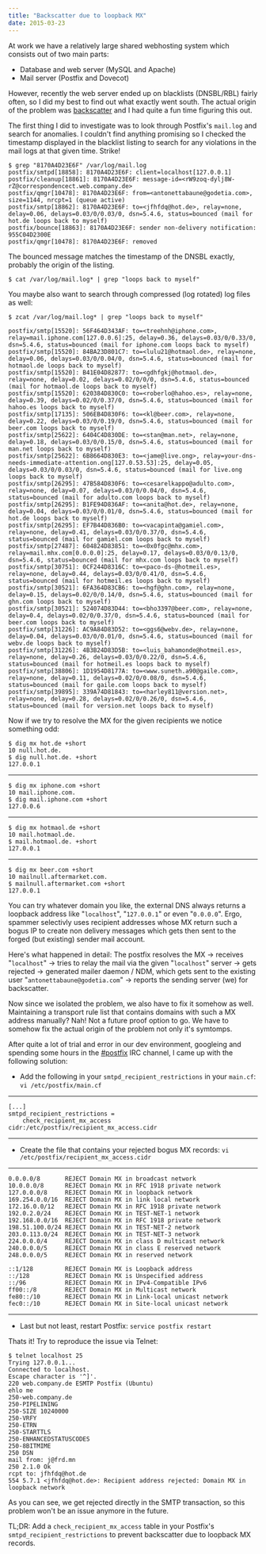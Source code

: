 ```yaml
---
title: "Backscatter due to loopback MX"
date: 2015-03-23
---
```


At work we have a relatively large shared webhosting system which consists out of two main parts:

* Database and web server (MySQL and Apache)
* Mail server (Postfix and Dovecot)

However, recently the web server ended up on blacklists (DNSBL/RBL) fairly often, so I did my best to find out what exactly went south. The actual origin of the problem was [backscatter](http://en.wikipedia.org/wiki/Backscatter_%28email%29) and I had quite a fun time figuring this out.

The first thing I did to investigate was to look through Postfix's `mail.log` and search for anomalies. I couldn't find anything promising so I checked the timestamp displayed in the blacklist listing to search for any violations in the mail logs at that given time. Strike!

    $ grep "8170A4D23E6F" /var/log/mail.log
    postfix/smtpd[18858]: 8170A4D23E6F: client=localhost[127.0.0.1]
    postfix/cleanup[18861]: 8170A4D23E6F: message-id=<rW9zoq-dylj8W-rZ@correspondencect.web.company.de>
    postfix/qmgr[10478]: 8170A4D23E6F: from=<antonettabaune@godetia.com>, size=1144, nrcpt=1 (queue active)
    postfix/smtp[18862]: 8170A4D23E6F: to=<jfhfdq@hot.de>, relay=none, delay=0.06, delays=0.03/0/0.03/0, dsn=5.4.6, status=bounced (mail for hot.de loops back to myself)
    postfix/bounce[18863]: 8170A4D23E6F: sender non-delivery notification: 955C04D2300E
    postfix/qmgr[10478]: 8170A4D23E6F: removed

The bounced message matches the timestamp of the DNSBL exactly, probably the origin of the listing.

`$ cat /var/log/mail.log* | grep "loops back to myself"`

You maybe also want to search through compressed (log rotated) log files as well:

`$ zcat /var/log/mail.log* | grep "loops back to myself"`

    postfix/smtp[15520]: 56F464D343AF: to=<treehnh@iphone.com>, relay=mail.iphone.com[127.0.0.6]:25, delay=0.36, delays=0.03/0/0.33/0, dsn=5.4.6, status=bounced (mail for iphone.com loops back to myself)
    postfix/smtp[15520]: 84BA23D801C7: to=<lulu21@hotmaol.de>, relay=none, delay=0.06, delays=0.03/0/0.04/0, dsn=5.4.6, status=bounced (mail for hotmaol.de loops back to myself)
    postfix/smtp[15520]: B41E04D82877: to=<gdhfgkj@hotmaol.de>, relay=none, delay=0.02, delays=0.02/0/0/0, dsn=5.4.6, status=bounced (mail for hotmaol.de loops back to myself)
    postfix/smtp[15520]: 620384D830C0: to=<roberlo@hahoo.es>, relay=none, delay=0.39, delays=0.02/0/0.37/0, dsn=5.4.6, status=bounced (mail for hahoo.es loops back to myself)
    postfix/smtp[17135]: 506EB4D830F6: to=<kl@beer.com>, relay=none, delay=0.22, delays=0.03/0/0.19/0, dsn=5.4.6, status=bounced (mail for beer.com loops back to myself)
    postfix/smtp[25622]: 6404C4D830DE: to=<stan@man.net>, relay=none, delay=0.18, delays=0.03/0/0.15/0, dsn=5.4.6, status=bounced (mail for man.net loops back to myself)
    postfix/smtp[25622]: 6B8664D830E3: to=<jame@live.ong>, relay=your-dns-needs-immediate-attention.ong[127.0.53.53]:25, delay=0.05, delays=0.03/0/0.03/0, dsn=5.4.6, status=bounced (mail for live.ong loops back to myself)
    postfix/smtp[26295]: 47B584D830F6: to=<cesarelkappo@adulto.com>, relay=none, delay=0.07, delays=0.03/0/0.04/0, dsn=5.4.6, status=bounced (mail for adulto.com loops back to myself)
    postfix/smtp[26295]: B1FE94D836AF: to=<anita@hot.de>, relay=none, delay=0.04, delays=0.03/0/0.01/0, dsn=5.4.6, status=bounced (mail for hot.de loops back to myself)
    postfix/smtp[26295]: EF7B44D836B0: to=<vacapinta@gamiel.com>, relay=none, delay=0.41, delays=0.03/0/0.37/0, dsn=5.4.6, status=bounced (mail for gamiel.com loops back to myself)
    postfix/smtp[27487]: 604824D83851: to=<0x0fgc@mhx.com>, relay=mail.mhx.com[0.0.0.0]:25, delay=0.17, delays=0.03/0/0.13/0, dsn=5.4.6, status=bounced (mail for mhx.com loops back to myself)
    postfix/smtp[30751]: 0CF244D8316C: to=<paco-ds-@hotmeil.es>, relay=none, delay=0.44, delays=0.03/0/0.41/0, dsn=5.4.6, status=bounced (mail for hotmeil.es loops back to myself)
    postfix/smtp[30521]: 6FA364D83CB6: to=<hgf@ghn.com>, relay=none, delay=0.15, delays=0.02/0/0.14/0, dsn=5.4.6, status=bounced (mail for ghn.com loops back to myself)
    postfix/smtp[30521]: 524074D83D44: to=<bho3397@beer.com>, relay=none, delay=0.4, delays=0.02/0/0.37/0, dsn=5.4.6, status=bounced (mail for beer.com loops back to myself)
    postfix/smtp[31226]: AC9A84D83D52: to=<ggs6@webv.de>, relay=none, delay=0.04, delays=0.03/0/0.01/0, dsn=5.4.6, status=bounced (mail for webv.de loops back to myself)
    postfix/smtp[31226]: 4B3B24D83D5B: to=<luis_bahamonde@hotmeil.es>, relay=none, delay=0.26, delays=0.03/0/0.22/0, dsn=5.4.6, status=bounced (mail for hotmeil.es loops back to myself)
    postfix/smtp[38806]: 1D1954D8177A: to=<www.suneth.a90@gaile.com>, relay=none, delay=0.11, delays=0.02/0/0.08/0, dsn=5.4.6, status=bounced (mail for gaile.com loops back to myself)
    postfix/smtp[39895]: 339A74D81843: to=<harley811@version.net>, relay=none, delay=0.28, delays=0.02/0/0.26/0, dsn=5.4.6, status=bounced (mail for version.net loops back to myself)

Now if we try to resolve the MX for the given recipients we notice something odd:

    $ dig mx hot.de +short
    10 null.hot.de.
    $ dig null.hot.de. +short
    127.0.0.1

---

    $ dig mx iphone.com +short
    10 mail.iphone.com.
    $ dig mail.iphone.com +short
    127.0.0.6

---

    $ dig mx hotmaol.de +short
    10 mail.hotmaol.de.
    $ mail.hotmaol.de. +short
    127.0.0.1

---

    $ dig mx beer.com +short
    10 mailnull.aftermarket.com.
    $ mailnull.aftermarket.com +short
    127.0.0.1

You can try whatever domain you like, the external DNS always returns a loopback address like "`localhost`", "`127.0.0.1`" or even "`0.0.0.0`". Ergo, spammer selectivly uses recipient addresses whose MX return such a bogus IP to create non delivery messages which gets then sent to the forged (but existing) sender mail account.

Here's what happened in detail: The postfix resolves the MX -> receives "`localhost`" -> tries to relay the mail via the given "`localhost`" server -> gets rejected -> generated mailer daemon / NDM, which gets sent to the existing user "`antonettabaune@godetia.com`" -> reports the sending server (we) for backscatter.

Now since we isolated the problem, we also have to fix it somehow as well. Maintaining a transport rule list that contains domains with such a MX address manually? Nah! Not a future proof option to go. We have to somehow fix the actual origin of the problem not only it's symtomps.

After quite a lot of trial and error in our dev environment, googleing and spending some hours in the [#postfix](http://webchat.freenode.net/?channels=%23postfix&uio=d4) IRC channel, I came up with the following solution:

* Add the following in your `smtpd_recipient_restrictions` in your `main.cf`:
  `vi /etc/postfix/main.cf`

---
    [...]
    smtpd_recipient_restrictions =
        check_recipient_mx_access cidr:/etc/postfix/recipient_mx_access.cidr

---

* Create the file that contains your rejected bogus MX records:
   `vi /etc/postfix/recipient_mx_access.cidr`

---

    0.0.0.0/8       REJECT Domain MX in broadcast network
    10.0.0.0/8      REJECT Domain MX in RFC 1918 private network
    127.0.0.0/8     REJECT Domain MX in loopback network
    169.254.0.0/16  REJECT Domain MX in link local network
    172.16.0.0/12   REJECT Domain MX in RFC 1918 private network
    192.0.2.0/24    REJECT Domain MX in TEST-NET-1 network
    192.168.0.0/16  REJECT Domain MX in RFC 1918 private network
    198.51.100.0/24 REJECT Domain MX in TEST-NET-2 network
    203.0.113.0/24  REJECT Domain MX in TEST-NET-3 network
    224.0.0.0/4     REJECT Domain MX in class D multicast network
    240.0.0.0/5     REJECT Domain MX in class E reserved network
    248.0.0.0/5     REJECT Domain MX in reserved network

    ::1/128         REJECT Domain MX is Loopback address
    ::/128          REJECT Domain MX is Unspecified address
    ::/96           REJECT Domain MX in IPv4-Compatible IPv6
    ff00::/8        REJECT Domain MX in Multicast network
    fe80::/10       REJECT Domain MX in Link-local unicast network
    fec0::/10       REJECT Domain MX in Site-local unicast network

---

* Last but not least, restart Postfix:
  `service postfix restart`

Thats it! Try to reproduce the issue via Telnet:

    $ telnet localhost 25
    Trying 127.0.0.1...
    Connected to localhost.
    Escape character is '^]'.
    220 web.company.de ESMTP Postfix (Ubuntu)
    ehlo me
    250-web.company.de
    250-PIPELINING
    250-SIZE 10240000
    250-VRFY
    250-ETRN
    250-STARTTLS
    250-ENHANCEDSTATUSCODES
    250-8BITMIME
    250 DSN
    mail from: j@frd.mn
    250 2.1.0 Ok
    rcpt to: jfhfdq@hot.de
    554 5.7.1 <jfhfdq@hot.de>: Recipient address rejected: Domain MX in loopback network

As you can see, we get rejected directly in the SMTP transaction, so this problem won't be an issue anymore in the future.

TL;DR: Add a `check_recipient_mx_access` table in your Postfix's `smtpd_recipient_restrictions` to prevent backscatter due to loopback MX records.
